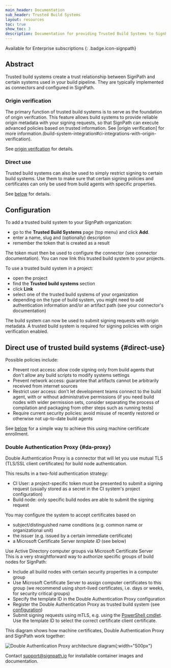 ```yaml
---
main_header: Documentation
sub_header: Trusted Build Systems
layout: resources
toc: true
show_toc: 3
description: Documentation for providing Trusted Build Systems to SignPath
---
```


Available for Enterprise subscriptions
{: .badge.icon-signpath}

## Abstract

Trusted build systems create a trust relationship between SignPath and certain systems used in your build pipeline. They are typically implemented as connectors and configured in SignPath. 

### Origin verification

The primary function of trusted build systems is to serve as the foundation of origin verifcation. This feature allows build systems to provide reliable origin metadata with your signing requests, so that SignPath can execute advanced policies based on trusted information. See [origin verification] for more information.(build-system-integration#ci-integrations-with-origin-verification).

See [origin verifcation](/documentation/origin-verification) for details.

### Direct use

Trusted build systems can also be used to simply restrict signing to certain build systems. Use them to make sure that certain signing policies and certificates can only be used from build agents with specific properties.

See [below](#direct-use) for details.

## Configuration

To add a trusted build system to your SignPath organization:
* go to the **Trusted Build Systems** page (top menu) and click **Add**.
* enter a name, slug and (optionally) description
* remember the token that is created as a result

The token must then be used to configure the connector (see connector documentation). You can now link this trusted build system to your projects.

To use a trusted build system in a project:
* open the project
* find the **Trusted build systems** section
* click **Link**
* select one of the trusted build systems of your organization
* depending on the type of build system, you might need to add authentication information and/or an artifact path (see your connector's documentation)

The build system can now be used to submit signing requests with origin metadata. A trusted build system is required for signing policies with origin verification enabled.

## Direct use of trusted build systems {#direct-use}

Possible policies include:

* Prevent root access: allow code signing only from build agents that don't allow any build scripts to modify systems settings
* Prevent network access: guarantee that artifacts cannot be arbitrarily received from internet sources
* Restrict user access: don't let development teams connect to the build agent, with or without administrative permissions (if you need build nodes with wider permission sets, consider separating the process of compilation and packaging from other steps such as running tests)
* Require current security policies: avoid misuse of recently restored or otherwise not up-to-date build agents

See [below](#da-proxy) for a simple way to achieve this using machine certificate enrollment. 

### Double Authentication Proxy {#da-proxy}

Double Authentication Proxy is a connector that will let you use mutual TLS (TLS/SSL client certificates) for build node authentication. 

This results in a two-fold authentication strategy:

* CI User: a project-specific token must be presented to submit a signing request (usually stored as a secret in the CI system's project configuration)
* Build node: only specific build nodes are able to submit the signing request

You may configure the system to accept certificates based on
* subject/distinguished name conditions (e.g. common name or organizational unit)
* the issuer (e.g. issued by a certain immediate certificate)
* a Microsoft Certificate Server _template ID_ (see below)

<div class='panel tip' markdown='1' >
<div class='panel-header'>Use Active Directory computer groups via Microsoft Certificate Server</div>
This is a very straightforward way to authorize specific groups of build nodes for SignPath:

* Include all buiild nodes with certain security properties in a computer group
* Use Microsoft Certificate Server to assign computer certificates to this group (we recommend using short-lived certificates, i.e. days or weeks, for security critical groups)
* Specify the template ID in the Double Authentication Proxy configuration
* Register the Double Authentication Proxy as trusted build system (see [configuration](#configuration))
* Submit signing requests using mTLS, e.g. using the [PowerShell cmdlet](/documentation/powershell/submit-signingrequest). Use the template ID to select the correct certificate client certificate.
</div>

This diagram shows how machine certificates, Double Authentication Proxy and SignPath work together:

![Double Authentication Proxy architecture diagram](/assets/img/resources/double-authentication-proxy.png){:width="500px"}

Contact support@signpath.io for installable container images and documentation.



